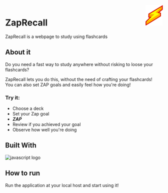 <img src="./public/assets/img/logo.png" alt="project logo" align="right"/>

# ZapRecall

ZapRecall is a webpage to study using flashcards


## About it

Do you need a fast way to study anywhere without risking to loose your flashcards?

ZapRecall lets you do this, without the need of crafting your flashcards!<br>
You can also set ZAP goals and easily feel how you're doing!

### Try it:
  - Choose a deck
  - Set your Zap goal
  - ***ZAP***
  - Review if you achieved your goal
  - Observe how well you're doing


## Built With
<img src="https://img.shields.io/badge/JavaScript-323330?style=for-the-badge&logo=javascript&logoColor=F7DF1E" alt="javascript logo"/> </br>


## How to run

Run the application at your local host and start using it!
